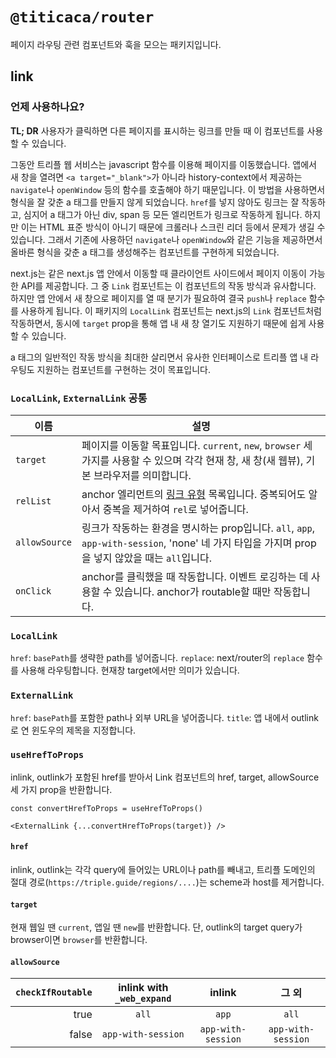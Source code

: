 # `@titicaca/router`

페이지 라우팅 관련 컴포넌트와 훅을 모으는 패키지입니다.

## link

### 언제 사용하나요?

**TL; DR** 사용자가 클릭하면 다른 페이지를 표시하는 링크를 만들 때 이 컴포넌트를 사용할 수 있습니다.

그동안 트리플 웹 서비스는 javascript 함수를 이용해 페이지를 이동했습니다.
앱에서 새 창을 열려면 `<a target="_blank">`가 아니라 history-context에서 제공하는
`navigate`나 `openWindow` 등의 함수를 호출해야 하기 때문입니다.
이 방법을 사용하면서 형식을 잘 갖춘 a 태그를 만들지 않게 되었습니다.
`href`를 넣지 않아도 링크는 잘 작동하고,
심지어 a 태그가 아닌 div, span 등 모든 엘리먼트가 링크로 작동하게 됩니다.
하지만 이는 HTML 표준 방식이 아니기 때문에 크롤러나 스크린 리더 등에서 문제가 생길 수 있습니다.
그래서 기존에 사용하던 `navigate`나 `openWindow`와 같은 기능을 제공하면서
올바른 형식을 갖춘 a 태그를 생성해주는 컴포넌트를 구현하게 되었습니다.

next.js는 같은 next.js 앱 안에서 이동할 때
클라이언트 사이드에서 페이지 이동이 가능한 API를 제공합니다.
그 중 `Link` 컴포넌트는 이 컴포넌트의 작동 방식과 유사합니다.
하지만 앱 안에서 새 창으로 페이지를 열 때 분기가 필요하여
결국 `push`나 `replace` 함수를 사용하게 됩니다.
이 패키지의 `LocalLink` 컴포넌트는 next.js의 `Link` 컴포넌트처럼 작동하면서,
동시에 `target` prop을 통해 앱 내 새 창 열기도 지원하기 때문에 쉽게 사용할 수 있습니다.

a 태그의 일반적인 작동 방식을 최대한 살리면서
유사한 인터페이스로 트리플 앱 내 라우팅도 지원하는 컴포넌트를 구현하는 것이 목표입니다.

### `LocalLink`, `ExternalLink` 공통

| 이름          | 설명                                                                                                                                                       |
| ------------- | ---------------------------------------------------------------------------------------------------------------------------------------------------------- |
| `target`      | 페이지를 이동할 목표입니다. `current`, `new`, `browser` 세 가지를 사용할 수 있으며 각각 현재 창, 새 창(새 웹뷰), 기본 브라우저를 의미합니다.               |
| `relList`     | anchor 엘리먼트의 [링크 유형](https://developer.mozilla.org/ko/docs/Web/HTML/Link_types) 목록입니다. 중복되어도 알아서 중복을 제거하여 `rel`로 넣어줍니다. |
| `allowSource` | 링크가 작동하는 환경을 명시하는 prop입니다. `all`, `app`, `app-with-session`, 'none' 네 가지 타입을 가지며 prop을 넣지 않았을 때는 `all`입니다.            |
| `onClick`     | anchor를 클릭했을 때 작동합니다. 이벤트 로깅하는 데 사용할 수 있습니다. anchor가 routable할 때만 작동합니다.                                               |

### `LocalLink`

`href`: `basePath`를 생략한 path를 넣어줍니다.
`replace`: next/router의 `replace` 함수를 사용해 라우팅합니다. 현재창 target에서만 의미가 있습니다.

### `ExternalLink`

`href`: `basePath`를 포함한 path나 외부 URL을 넣어줍니다.
`title`: 앱 내에서 outlink로 연 윈도우의 제목을 지정합니다.

### `useHrefToProps`

inlink, outlink가 포함된 href를 받아서 Link 컴포넌트의 href, target, allowSource 세 가지 prop을 반환합니다.

```tsx
const convertHrefToProps = useHrefToProps()

<ExternalLink {...convertHrefToProps(target)} />
```

#### `href`

inlink, outlink는 각각 query에 들어있는 URL이나 path를 빼내고,
트리플 도메인의 절대 경로(`https://triple.guide/regions/....`)는 scheme과 host를 제거합니다.

#### `target`

현재 웹일 땐 `current`, 앱일 땐 `new`를 반환합니다.
단, outlink의 target query가 browser이면 `browser`를 반환합니다.

#### `allowSource`

| `checkIfRoutable` | inlink with `_web_expand` |       inlink       |       그 외        |
| ----------------: | :-----------------------: | :----------------: | :----------------: |
|              true |           `all`           |       `app`        |       `all`        |
|             false |    `app-with-session`     | `app-with-session` | `app-with-session` |

